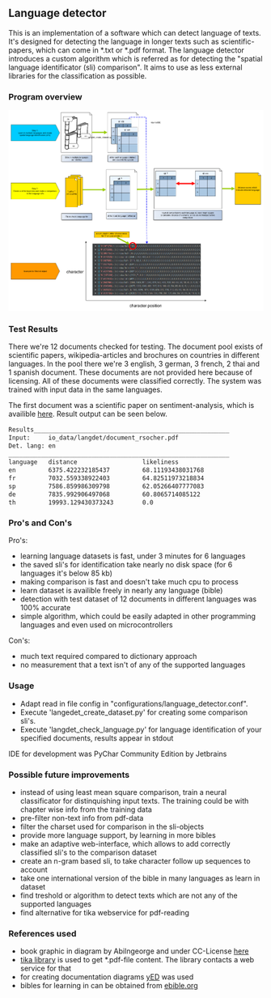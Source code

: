 ## Language detector
This is an implementation of a software which can detect language of texts. 
It's designed for detecting the language in longer texts such as scientific-papers, which can come in *.txt
or *.pdf format. The language detector introduces a custom algorithm which is referred as for detecting the "spatial language identificator (sli) comparison".
It aims to use as less external libraries for the classification as possible. 
### Program overview 
![Overview of workflow of langdet and structure of sli](/docs/graphics_langdet/workflow_langdet.png)


### Test Results 
There we're 12 documents checked for testing. The document pool exists of scientific papers, wikipedia-articles and brochures on countries in different languages. In the pool there we're 3 english, 3 german, 3 french, 2 thai and 1 spanish document. These documents are not provided here because of licensing. All of these documents were classified correctly. The system was trained with input data in the same languages. 

The first document was a scientific paper on sentiment-analysis, which is availible [here](https://www.aclweb.org/anthology/D13-1170). 
Result output can be seen below. 

```
Results______________________________________________________
Input:     io_data/langdet/document_rsocher.pdf
Det. lang: en                       
_____________________________________________________________
language   distance                  likeliness               
en         6375.422232185437         68.11193438031768        
fr         7032.559338922403         64.82511973218834        
sp         7586.859986309798         62.05266407777083        
de         7835.992906497068         60.8065714085122         
th         19993.129430373243        0.0            
```

### Pro's and Con's 
Pro's: 
- learning language datasets is fast, under 3 minutes for 6 languages
- the saved sli's for identification take nearly no disk space (for 6 languages it's below 85 kb)
- making comparison is fast and doesn't take much cpu to process
- learn dataset is availible freely in nearly any language (bible)
- detection with test dataset of 12 documents in different languages was 100% accurate 
- simple algorithm, which could be easily adapted in other programming languages and even used on microcontrollers

Con's: 
- much text required compared to dictionary approach 
- no measurement that a text isn't of any of the supported languages

### Usage 
- Adapt read in file config in "configurations/language_detector.conf". 
- Execute 'langedet_create_dataset.py' for creating some comparison sli's. 
- Execute 'langdet_check_language.py' for language identification of your specified documents, results appear in stdout

IDE for development was PyChar Community Edition by Jetbrains

### Possible future improvements  
- instead of using least mean square comparison, train a neural classificator for distinquishing input texts. The training could be with chapter wise info from the training data 
- pre-filter non-text info from pdf-data 
- filter the charset used for comparison in the sli-objects
- provide more language support, by learning in more bibles 
- make an adaptive web-interface, which allows to add correctly classified sli's to the comparison dataset
- create an n-gram based sli, to take character follow up sequences to account 
- take one international version of the bible in many languages as learn in dataset
- find treshold or algorithm to detect texts which are not any of the supported languages 
- find alternative for tika webservice for pdf-reading 


### References used

- book graphic in diagram by Abilngeorge and under CC-License  [here](https://de.wikipedia.org/wiki/Datei:Indian_Election_Symbol_Book.svg)
- [tika library](https://github.com/chrismattmann/tika-python) is used to get *.pdf-file content. The library contacts a web service for that
- for creating documentation diagrams [yED](https://www.yworks.com/products/yed) was used 
- bibles for learning in can be obtained from [ebible.org](https://ebible.org/find/)
